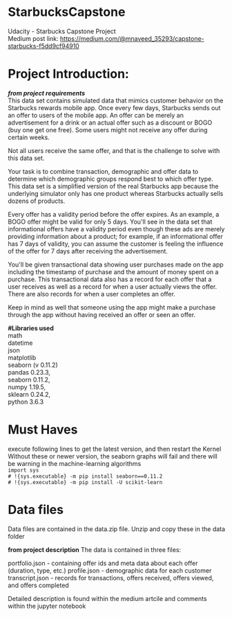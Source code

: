 # StarbucksCapstone
Udacity - Starbucks Capstone Project   
Medium post link:  https://medium.com/@mnaveed_35293/capstone-starbucks-f5dd9cf94910

# Project Introduction:  
  
**_from project requirements_**  
This data set contains simulated data that mimics customer behavior on the Starbucks rewards mobile app. Once every few days, Starbucks sends out an offer to users of the mobile app. An offer can be merely an advertisement for a drink or an actual offer such as a discount or BOGO (buy one get one free). Some users might not receive any offer during certain weeks.

Not all users receive the same offer, and that is the challenge to solve with this data set.

Your task is to combine transaction, demographic and offer data to determine which demographic groups respond best to which offer type. This data set is a simplified version of the real Starbucks app because the underlying simulator only has one product whereas Starbucks actually sells dozens of products.

Every offer has a validity period before the offer expires. As an example, a BOGO offer might be valid for only 5 days. You'll see in the data set that informational offers have a validity period even though these ads are merely providing information about a product; for example, if an informational offer has 7 days of validity, you can assume the customer is feeling the influence of the offer for 7 days after receiving the advertisement.

You'll be given transactional data showing user purchases made on the app including the timestamp of purchase and the amount of money spent on a purchase. This transactional data also has a record for each offer that a user receives as well as a record for when a user actually views the offer. There are also records for when a user completes an offer.

Keep in mind as well that someone using the app might make a purchase through the app without having received an offer or seen an offer.  

**#Libraries used**  
math  
datetime  
json  
matplotlib  
seaborn (v 0.11.2)  
pandas 0.23.3,   
seaborn 0.11.2,   
numpy 1.19.5,   
sklearn 0.24.2,   
python 3.6.3   

# Must Haves  
execute following lines to get the latest version, and then restart the Kernel  
Without these or newer version, the seaborn graphs will fail and there will be warning in the machine-learning algorithms  
`import sys`     
`# !{sys.executable} -m pip install seaborn==0.11.2`  
`# !{sys.executable} -m pip install -U scikit-learn`  


# Data files
Data files are contained in the data.zip file. Unzip and copy these in the data folder

**from project description**
The data is contained in three files:

portfolio.json - containing offer ids and meta data about each offer (duration, type, etc.)
profile.json - demographic data for each customer
transcript.json - records for transactions, offers received, offers viewed, and offers completed


Detailed description is found within the medium artcile and comments within the jupyter notebook
